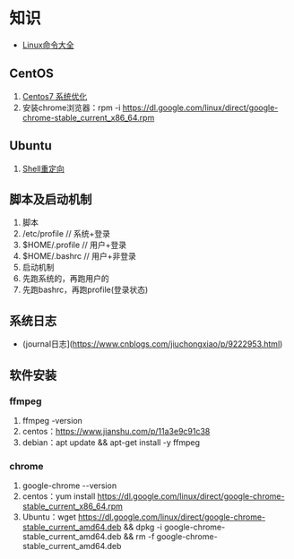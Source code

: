# 知识
* [Linux命令大全](https://man.linuxde.net/)

## CentOS
1. [Centos7 系统优化](https://www.jianshu.com/p/0a06b306449a)
1. 安装chrome浏览器：rpm -i https://dl.google.com/linux/direct/google-chrome-stable_current_x86_64.rpm

## Ubuntu
1. [Shell重定向](https://blog.csdn.net/u011630575/article/details/52151995)

## 脚本及启动机制
1. 脚本
  1. /etc/profile // 系统+登录
  1. $HOME/.profile // 用户+登录
  1. $HOME/.bashrc // 用户+非登录
1. 启动机制
  1. 先跑系统的，再跑用户的
  1. 先跑bashrc，再跑profile(登录状态)

## 系统日志
* (journal日志](https://www.cnblogs.com/jiuchongxiao/p/9222953.html)

## 软件安装
### ffmpeg
1. ffmpeg -version
1. centos：https://www.jianshu.com/p/11a3e9c91c38
1. debian：apt update && apt-get install -y ffmpeg

### chrome
1. google-chrome --version
1. centos：yum install https://dl.google.com/linux/direct/google-chrome-stable_current_x86_64.rpm
1. Ubuntu：wget https://dl.google.com/linux/direct/google-chrome-stable_current_amd64.deb && dpkg -i google-chrome-stable_current_amd64.deb && rm -f google-chrome-stable_current_amd64.deb
